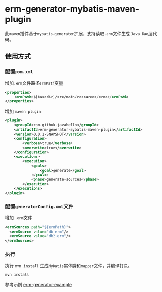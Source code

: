 # erm-generator-mybatis-maven-plugin
此`maven`插件基于`mybatis-generator`扩展，支持读取`.erm`文件生成 `Java Dao`层代码。

## 使用方式
### 配置`pom.xml`

增加`.erm`文件路径`ermPath`变量
```xml
<properties>
    <ermPath>${basedir}/src/main/resources/erms</ermPath>
</properties>
```

增加 `maven plugin`
```xml
<plugin>
    <groupId>com.github.javahello</groupId>
    <artifactId>erm-generator-mybatis-maven-plugin</artifactId>
    <version>0.0.1-SNAPSHOT</version>
    <configuration>
        <verbose>true</verbose>
        <overwrite>true</overwrite>
    </configuration>
    <executions>
        <execution>
            <goals>
                <goal>generate</goal>
            </goals>
            <phase>generate-sources</phase>
        </execution>
    </executions>
</plugin>
```

### 配置`generatorConfig.xml`文件
增加 `.erm`文件
```xml
<ermSources path="${ermPath}">
  <ermSource value="db.erm"/>
  <ermSource value="db2.erm"/>
</ermSources>
```

### 执行
执行 `mvn install` 生成`MyBatis`实体类和`mapper`文件，并编译打包。
```shell
mvn install
```

参考示例 [erm-generator-example](./erm-generator-example)